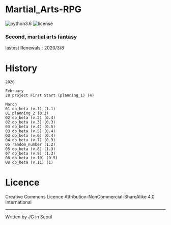 # Martial_Arts-RPG

![python3.6](https://img.shields.io/badge/python-3.6.8-brightgreen)
![license](https://img.shields.io/badge/license-CC--BY--NC--SA-orange)

### Second, martial arts fantasy

lastest Renewals : 2020/3/8

# History

```
2020

February
28 project First Start (planning_1) (4)

March
01 db_beta (v.1) (1.1)
01 planning_2 (0.2)
02 db_beta (v.2) (0.4)
02 db_beta (v.3) (0.3)
03 db_beta (v.4) (0.5)
03 db_beta (v.5) (0.4)
03 db_beta (v.6) (0.4)
04 db_beta (v.7) (0.3)
05 random_number (1.2)
05 db_beta (v.8) (1.3)
07 db_beta (v.9) (1.3)
08 db_beta (v.10) (0.5)
08 db_beta (v.11) (1)
```

# Licence

 Creative Commons Licence Attribution-NonCommercial-ShareAlike 4.0 International
 
---
 
 Written by JG in Seoul
